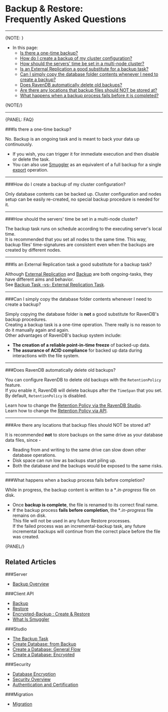 ﻿# Backup & Restore: <br> Frequently Asked Questions  
---

{NOTE: }

* In this page:  
  * [Is there a one-time backup?](../../../../client-api/operations/maintenance/backup/faq#is-there-a-one-time-backup)  
  * [How do I create a backup of my cluster configuration?](../../../../client-api/operations/maintenance/backup/faq#how-do-i-create-a-backup-of-my-cluster-configuration)  
  * [How should the servers' time be set in a multi-node cluster?](../../../../client-api/operations/maintenance/backup/faq#how-should-the-servers-time-be-set-in-a-multi-node-cluster)  
  * [Is an External Replication a good substitute for a backup task?](../../../../client-api/operations/maintenance/backup/faq#is-an-external-replication-task-a-good-substitute-for-a-backup-task)  
  * [Can I simply copy the database folder contents whenever I need to create a backup?](../../../../client-api/operations/maintenance/backup/faq#can-i-simply-copy-the-database-folder-contents-whenever-i-need-to-create-a-backup)  
  * [Does RavenDB automatically delete old backups?](../../../../client-api/operations/maintenance/backup/faq#does-ravendb-automatically-delete-old-backups)  
  * [Are there any locations that backup files should NOT be stored at?](../../../../client-api/operations/maintenance/backup/faq#are-there-any-locations-that-backup-files-should-not-be-stored-at)  
  * [What happens when a backup process fails before it is completed?](../../../../client-api/operations/maintenance/backup/faq#what-happens-when-a-backup-process-fails-before-completion)  

{NOTE/}

---

{PANEL: FAQ}

###Is there a one-time backup?

No. Backup is an ongoing task and is meant to back your data up continuously.  

* If you wish, you can trigger it for immediate execution and then disable or delete the task.  
* You can also use [Smuggler](../../../../client-api/smuggler/what-is-smuggler#what-is-smuggler) as an equivalent of a full backup for a single [export](../../../../client-api/smuggler/what-is-smuggler#export) operation.  

---

###How do I create a backup of my cluster configuration?  

Only database contents can be backed up. 
Cluster configuration and nodes setup can be easily re-created, no special backup procedure is needed for it.  

---

###How should the servers' time be set in a multi-node cluster?

The backup task runs on schedule according to the executing server's local time.  
It is recommended that you set all nodes to the same time. This way, backup files' time-signatures are consistent even when the backups are created by different nodes.  

---

###Is an External Replication task a good substitute for a backup task?  

Although [External Replication](../../../../studio/database/tasks/ongoing-tasks/external-replication-task) 
and [Backup](../../../../client-api/operations/maintenance/backup/backup) 
are both ongoing-tasks, they have different aims and behavior.  
See [Backup Task -vs- External Replication Task](../../../../studio/database/tasks/backup-task#backup-task--vs--replication-task).  

---

###Can I simply copy the database folder contents whenever I need to create a backup?  

Simply copying the database folder is **not** a good substitute for RavenDB's backup procedures.  
Creating a backup task is a one-time operation. There really is no reason to do it manually again and again.  
Other advantages of RavenDB's backup system include:  

* **The creation of a reliable point-in-time freeze** of backed-up data.  
* **The assurance of ACID compliance** for backed up data during interactions with the file system.  

---

###Does RavenDB automatically delete old backups?  

You can configure RavenDB to delete old backups with the `RetentionPolicy` feature.  
If you enable it, RavenDB will delete backups after the `TimeSpan` that you set.  
By default, `RetentionPolicy` is disabled.  

Learn how to change the [Retention Policy via the RavenDB Studio](../../../../studio/database/tasks/backup-task#retention-policy).  
Learn how to change the [Retention Policy via API](../../../../client-api/operations/maintenance/backup/backup#backup-retention-policy).

---

###Are there any locations that backup files should NOT be stored at?  

It is recommended **not** to store backups on the same drive as your database data files, since -  

* Reading from and writing to the same drive can slow down other database operations.  
* Disk space can run low as backups start piling up.  
* Both the database and the backups would be exposed to the same risks.  

---

###What happens when a backup process fails before completion?  

While in progress, the backup content is written to a **.in-progress* file on disk.  

* Once **backup is complete**, the file is renamed to its correct final name.  
* If the backup process **fails before completion**, the **.in-progress* file remains on disk.  
  This file will not be used in any future Restore processes.  
  If the failed process was an incremental-backup task, any future incremental backups will 
  continue from the correct place before the file was created.  

{PANEL/}

## Related Articles  
###Server  
- [Backup Overview](../../../../server/ongoing-tasks/backup-overview)

###Client API  
- [Backup](../../../../client-api/operations/maintenance/backup/backup)  
- [Restore](../../../../client-api/operations/maintenance/backup/restore)  
- [Encrypted-Backup : Create & Restore](../../../../client-api/operations/maintenance/backup/encrypted-backup)  
- [What Is Smuggler](../../../../client-api/smuggler/what-is-smuggler)  

###Studio  
- [The Backup Task](../../../../studio/database/tasks/backup-task)  
- [Create Database: from Backup](../../../../studio/server/databases/create-new-database/from-backup)  
- [Create a Database: General Flow](../../../../studio/server/databases/create-new-database/general-flow)  
- [Create a Database: Encrypted](../../../../studio/server/databases/create-new-database/encrypted)  

###Security  
- [Database Encryption](../../../../server/security/encryption/database-encryption)  
- [Security Overview](../../../../server/security/overview)  
- [Authentication and Certification](../../../../server/security/authentication/certificate-configuration)  

###Migration  
- [Migration](../../../../migration/server/data-migration)   

